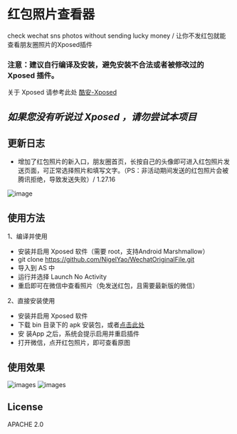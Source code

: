 # 红包照片查看器
check wechat sns photos without sending lucky money / 让你不发红包就能查看朋友圈照片的Xposed插件

###  注意：建议自行编译及安装，避免安装不合法或者被修改过的 Xposed 插件。

关于 Xposed 请参考此处 [酷安-Xposed](http://coolapk.com/apk/de.robv.android.xposed.installer "酷安-Xposed")

## *如果您没有听说过 Xposed ，请勿尝试本项目*

## 更新日志
* 增加了红包照片的新入口，朋友圈首页，长按自己的头像即可进入红包照片发送页面，可正常选择照片和填写文字。（PS：非活动期间发送的红包照片会被腾讯拒绝，导致发送失败）/ 1.27.16

![image](https://github.com/NigelYao/WechatOriginalFile/blob/master/bin/entry_demo.gif?raw=true)

## 使用方法
1、编译并使用
* 安装并启用 Xposed 软件（需要 root，支持Android Marshmallow）
* git clone https://github.com/NigelYao/WechatOriginalFile.git
* 导入到 AS 中
* 运行并选择 Launch No Activity
* 重启即可在微信中查看照片（免发送红包，且需要最新版的微信）

2、直接安装使用
* 安装并启用 Xposed 软件
* 下载 bin 目录下的 apk 安装包，或者[点击此处](https://github.com/NigelYao/WechatOriginalFile/raw/master/bin/WechatOriginalPhoto.apk "点击此处")
* 安 装App 之后，系统会提示启用并重启插件
* 打开微信，点开红包照片，即可查看原图

## 使用效果
![images](https://pic2.zhimg.com/4f96466d8ec51dded98c60b5ebfd4d3d_b.png)
![images](https://pic1.zhimg.com/ff0ea901134b8470cde4c14685719a28_b.png)

## License
APACHE 2.0
